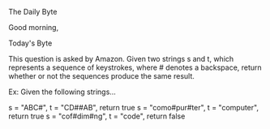 
The Daily Byte

Good morning,

Today's Byte

This question is asked by Amazon. Given two strings s and t, which represents a sequence of keystrokes, where # denotes a backspace, return whether or not the sequences produce the same result.

Ex: Given the following strings...

s = "ABC#", t = "CD##AB", return true
s = "como#pur#ter", t = "computer", return true
s = "cof#dim#ng", t = "code", return false